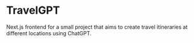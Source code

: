 # TravelGPT
Next.js frontend for a small project that aims to create travel itineraries at different locations using ChatGPT.
